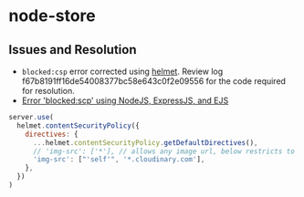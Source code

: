 # node-store

## Issues and Resolution

- `blocked:csp` error corrected using [helmet](https://helmetjs.github.io/). Review log f67b8191ff16de54008377bc58e643c0f2e09556 for the code required for resolution.
- [Error 'blocked:scp' using NodeJS, ExpressJS, and EJS](https://mrzacsmith.medium.com/error-blocked-csp-using-nodejs-expressjs-and-ejs-8760e945f3d3)

```js
server.use(
  helmet.contentSecurityPolicy({
    directives: {
      ...helmet.contentSecurityPolicy.getDefaultDirectives(),
      // 'img-src': ['*'], // allows any image url, below restricts to cloudinary only
      'img-src': ["'self'", '*.cloudinary.com'],
    },
  })
)
```
